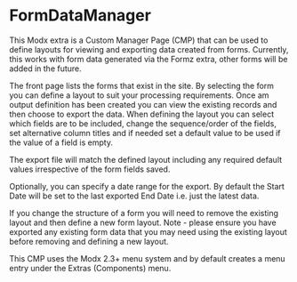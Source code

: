# FormDataManager


This Modx extra is a Custom Manager Page (CMP) that can be used to define layouts for viewing and exporting data created from forms.
Currently, this works with form data generated via the Formz extra, other forms will be added in the future.

The front page lists the forms that exist in the site. By selecting the form you can define a layout to suit your processing requirements.
Once am output definition has been created you can view the existing records and then choose to export the data.
When defining the layout you can select which fields are to be included, change the sequence/order of the fields,
set alternative column titles and if needed set a default value to be used if the value of a field is empty.

The export file will match the defined layout including any required default values irrespective of the form fields saved.

Optionally, you can specify a date range for the export. By default the Start Date will be set to the last exported End Date i.e. just
the latest data.

If you change the structure of a form you will need to remove the existing layout and then define a new form layout.
Note - please ensure you have exported any existing form data that you may need using the existing layout before removing 
and defining a new layout.

This CMP uses the Modx 2.3+ menu system and by default creates a menu entry under the Extras (Components) menu.
